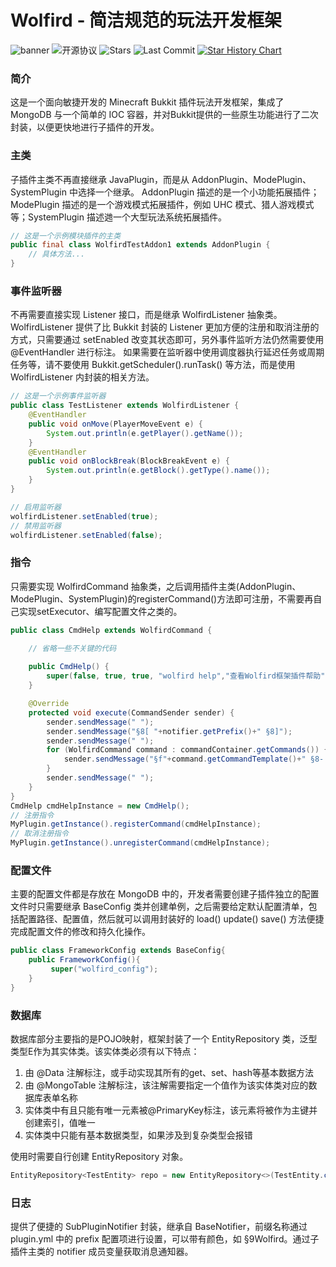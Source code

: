 # Wolfird - 简洁规范的玩法开发框架
![banner](https://img1.imgtp.com/2023/05/20/ufE0q6Q8.png)
![开源协议](https://img.shields.io/github/license/WolfLink-DevTeam/WolfirdFramework?style=for-the-badge)
![Stars](https://img.shields.io/github/stars/WolfLink-DevTeam/WolfirdFramework?style=for-the-badge)
![Last Commit](https://img.shields.io/github/last-commit/WolfLink-DevTeam/WolfirdFramework?style=for-the-badge)
[![Star History Chart](https://api.star-history.com/svg?repos=WolfLink-DevTeam/WolfirdFramework&type=Date)](https://star-history.com/#WolfLink-DevTeam/WolfirdFramework&Date)
### 简介
这是一个面向敏捷开发的 Minecraft Bukkit 插件玩法开发框架，集成了 MongoDB 与一个简单的 IOC 容器，并对Bukkit提供的一些原生功能进行了二次封装，以便更快地进行子插件的开发。
### 主类
子插件主类不再直接继承 JavaPlugin，而是从 AddonPlugin、ModePlugin、SystemPlugin 中选择一个继承。
AddonPlugin 描述的是一个小功能拓展插件；ModePlugin 描述的是一个游戏模式拓展插件，例如 UHC 模式、猎人游戏模式等；SystemPlugin 描述逇一个大型玩法系统拓展插件。
```java
// 这是一个示例模块插件的主类
public final class WolfirdTestAddon1 extends AddonPlugin {
	// 具体方法...
}
```
### 事件监听器
不再需要直接实现 Listener 接口，而是继承 WolfirdListener 抽象类。
WolfirdListener 提供了比 Bukkit 封装的 Listener 更加方便的注册和取消注册的方式，只需要通过 setEnabled 改变其状态即可，另外事件监听方法仍然需要使用 @EventHandler 进行标注。
如果需要在监听器中使用调度器执行延迟任务或周期任务等，请不要使用 Bukkit.getScheduler().runTask() 等方法，而是使用 WolfirdListener 内封装的相关方法。
```java
// 这是一个示例事件监听器
public class TestListener extends WolfirdListener {
    @EventHandler
    public void onMove(PlayerMoveEvent e) {
        System.out.println(e.getPlayer().getName());
    }
    @EventHandler
    public void onBlockBreak(BlockBreakEvent e) {
        System.out.println(e.getBlock().getType().name());
    }
}

// 启用监听器
wolfirdListener.setEnabled(true);
// 禁用监听器
wolfirdListener.setEnabled(false);
```
### 指令
只需要实现 WolfirdCommand 抽象类，之后调用插件主类(AddonPlugin、ModePlugin、SystemPlugin)的registerCommand()方法即可注册，不需要再自己实现setExecutor、编写配置文件之类的。
```java
public class CmdHelp extends WolfirdCommand {

	// 省略一些不关键的代码
    
    public CmdHelp() {
        super(false, true, true, "wolfird help","查看Wolfird框架插件帮助");
    }

    @Override
    protected void execute(CommandSender sender) {
        sender.sendMessage(" ");
        sender.sendMessage("§8[ "+notifier.getPrefix()+" §8]");
        sender.sendMessage(" ");
        for (WolfirdCommand command : commandContainer.getCommands()) {
            sender.sendMessage("§f"+command.getCommandTemplate()+" §8- §7"+command.getHelpMessage());
        }
        sender.sendMessage(" ");
    }
}
CmdHelp cmdHelpInstance = new CmdHelp();
// 注册指令
MyPlugin.getInstance().registerCommand(cmdHelpInstance);
// 取消注册指令
MyPlugin.getInstance().unregisterCommand(cmdHelpInstance);
```
### 配置文件
主要的配置文件都是存放在 MongoDB 中的，开发者需要创建子插件独立的配置文件时只需要继承 BaseConfig 类并创建单例，之后需要给定默认配置清单，包括配置路径、配置值，然后就可以调用封装好的 load() update() save() 方法便捷完成配置文件的修改和持久化操作。
```java
public class FrameworkConfig extends BaseConfig{
    public FrameworkConfig(){
         super("wolfird_config");
    }
}
```
### 数据库
数据库部分主要指的是POJO映射，框架封装了一个 EntityRepository<E> 类，泛型类型E作为其实体类。该实体类必须有以下特点：

1. 由 @Data 注解标注，或手动实现其所有的get、set、hash等基本数据方法
2. 由 @MongoTable 注解标注，该注解需要指定一个值作为该实体类对应的数据库表单名称
3. 实体类中有且只能有唯一元素被@PrimaryKey标注，该元素将被作为主键并创建索引，值唯一
4. 实体类中只能有基本数据类型，如果涉及到复杂类型会报错

使用时需要自行创建 EntityRepository<E> 对象。
```java
EntityRepository<TestEntity> repo = new EntityRepository<>(TestEntity.class);
```
### 日志
提供了便捷的 SubPluginNotifier 封装，继承自 BaseNotifier，前缀名称通过 plugin.yml 中的 prefix 配置项进行设置，可以带有颜色，如 §9Wolfird。通过子插件主类的 notifier 成员变量获取消息通知器。
